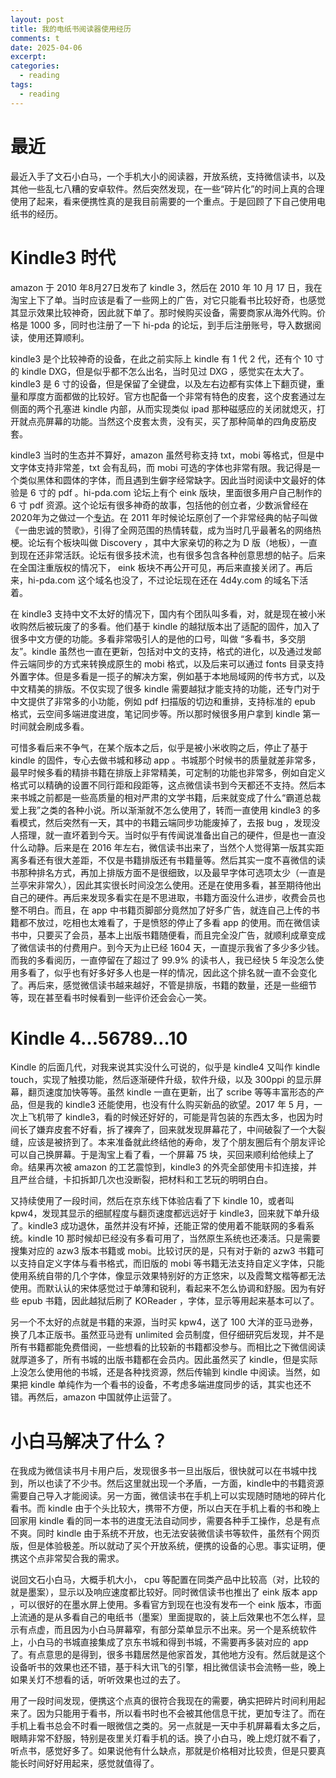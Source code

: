 ```yaml
---
layout: post
title: 我的电纸书阅读器使用经历
comments: t
date: 2025-04-06
excerpt:
categories:
  - reading
tags:
  - reading
---
```



# 最近

最近入手了文石小白马，一个手机大小的阅读器，开放系统，支持微信读书，以及其他一些乱七八糟的安卓软件。然后突然发现，在一些“碎片化”的时间上真的合理使用了起来，看来便携性真的是我目前需要的一个重点。于是回顾了下自己使用电纸书的经历。


# Kindle3 时代

amazon 于 2010 年8月27日发布了 kindle 3，然后在 2010 年 10 月 17 日，我在淘宝上下了单。当时应该是看了一些网上的广告，对它只能看书比较好奇，也感觉其显示效果比较神奇，因此就下单了。那时候购买设备，需要商家从海外代购。价格是 1000 多，同时也注册了一下 hi-pda 的论坛，到手后注册账号，导入数据阅读，使用还算顺利。

kindle3 是个比较神奇的设备，在此之前实际上 kindle 有 1 代 2 代，还有个 10 寸的 kindle DXG，但是似乎都不怎么出名，当时见过 DXG ，感觉实在太大了。kindle3 是 6 寸的设备，但是保留了全键盘，以及左右边都有实体上下翻页键，重量和厚度方面都做的比较好。官方也配备一个非常有特色的皮套，这个皮套通过左侧面的两个孔塞进 kindle 内部，从而实现类似 ipad 那种磁感应的关闭就熄灭，打开就点亮屏幕的功能。当然这个皮套太贵，没有买，买了那种简单的四角皮筋皮套。

kindle3 当时的生态并不算好，amazon 虽然号称支持 txt，mobi 等格式，但是中文字体支持非常差，txt 会有乱码，而 mobi 可选的字体也非常有限。我记得是一个类似黑体和圆体的字体，而且遇到生僻字经常缺字。因此当时阅读中文最好的体验是 6 寸的 pdf 。hi-pda.com 论坛上有个 eink 版块，里面很多用户自己制作的 6 寸 pdf 资源。这个论坛有很多神奇的故事，包括他的创立者，少数派曾经在2020年为之做过一个[专访](https://sspai.com/post/62082)。在 2011 年时候论坛原创了一个非常经典的帖子叫做《一曲忠诚的赞歌》，引得了全网范围的热情转载，成为当时几乎最著名的网络热梗。论坛有个板块叫做 Discovery ，其中大家亲切的称之为 D 版（地板），一直到现在还非常活跃。论坛有很多技术流，也有很多包含各种创意思想的帖子。后来在全国注重版权的情况下， eink 板块不再公开可见，再后来直接关闭了。再后来，hi-pda.com 这个域名也没了，不过论坛现在还在 4d4y.com 的域名下活着。

在 kindle3 支持中文不太好的情况下，国内有个团队叫多看，对，就是现在被小米收购然后被玩废了的多看。他们基于 kindle 的越狱版本出了适配的固件，加入了很多中文方便的功能。多看非常吸引人的是他的口号，叫做 “多看书，多交朋友”。kindle 虽然也一直在更新，包括对中文的支持，格式的进化，以及通过发邮件云端同步的方式来转换成原生的 mobi 格式，以及后来可以通过 fonts 目录支持外置字体。但是多看是一揽子的解决方案，例如基于本地局域网的传书方式，以及中文精美的排版。不仅实现了很多 kindle 需要越狱才能支持的功能，还专门对于中文提供了非常多的小功能，例如 pdf 扫描版的切边和重排，支持标准的 epub 格式，云空间多端进度进度，笔记同步等。所以那时候很多用户拿到 kindle 第一时间就会刷成多看。

可惜多看后来不争气，在某个版本之后，似乎是被小米收购之后，停止了基于 kindle 的固件，专心去做书城和移动 app 。书城那个时候书的质量就差非常多，最早时候多看的精排书籍在排版上非常精美，可定制的功能也非常多，例如自定义格式可以精确的设置不同行距和段距等，这点微信读书到今天都还不支持。然后本来书城之前都是一些高质量的相对严肃的文学书籍，后来就变成了什么“霸道总裁爱上我”之类的各种小说。所以渐渐就不怎么使用了，转而一直使用 kindle3 的多看模式，然后突然有一天，其中的书籍云端同步功能废掉了，去报 bug ，发现没人搭理，就一直坏着到今天。当时似乎有传闻说准备出自己的硬件，但是也一直没什么动静。后来是在 2016 年左右，微信读书出来了，当然个人觉得第一版其实距离多看还有很大差距，不仅是书籍排版还有书籍量等。然后其实一度不喜微信的读书那种排名方式，再加上排版方面不是很细致，以及最早字体可选项太少（一直是兰亭宋非常久），因此其实很长时间没怎么使用。还是在使用多看，甚至期待他出自己的硬件。再后来发现多看实在是不思进取，书籍方面没什么进步，收费会员也整不明白。而且，在 app 中书籍页脚部分竟然加了好多广告，就连自己上传的书籍都不放过，吃相也太难看了，于是愤怒的停止了多看 app 的使用。而在微信读书中，只要买了会员，基本上出版书籍随便看，而且完全没广告，就顺利成章变成了微信读书的付费用户。到今天为止已经 1604 天，一直提示我省了多少多少钱。而我的多看阅历，一直停留在了超过了 99.9% 的读书人，我已经快 5 年没怎么使用多看了，似乎也有好多好多人也是一样的情况，因此这个排名就一直不会变化了。再后来，感觉微信读书越来越好，不管是排版，书籍的数量，还是一些细节等，现在甚至看书时候看到一些评价还会会心一笑。


# Kindle 4&#x2026;56789&#x2026;10

Kindle 的后面几代，对我来说其实没什么可说的，似乎是 kindle4 又叫作 kindle touch，实现了触摸功能，然后逐渐硬件升级，软件升级，以及 300ppi 的显示屏幕，翻页速度加快等等。虽然 kindle 一直在更新，出了 scribe 等等丰富形态的产品，但是我的 kindle3 还能使用，也没有什么购买新品的欲望。2017 年 5 月，一次上飞机带了 kindle3，看的时候还好好的，可能是背包装的东西太多，也因为时间长了嫌弃皮套不好看，拆了裸奔了，回来就发现屏幕花了，中间破裂了一个大裂缝，应该是被挤到了。本来准备就此终结他的寿命，发了个朋友圈后有个朋友评论可以自己换屏幕。于是淘宝上看了看，一个屏幕 75 块，买回来顺利给他续上了命。结果再次被 amazon 的工艺震惊到，kindle3 的外壳全部使用卡扣连接，并且严丝合缝，卡扣拆卸几次也没断裂，把材料和工艺玩的明明白白。

又持续使用了一段时间，然后在京东线下体验店看了下 kindle 10，或者叫 kpw4，发现其显示的细腻程度与翻页速度都远远好于 kindle3，回来就下单升级了。kindle3 成功退休，虽然并没有坏掉，还能正常的使用着不能联网的多看系统。kindle 10 那时候却已经没有多看可用了，当然原生系统也还凑活。只是需要搜集对应的 azw3 版本书籍或 mobi。比较讨厌的是，只有对于新的 azw3 书籍可以支持自定义字体与看书格式，而旧版的 mobi 等书籍无法支持自定义字体，只能使用系统自带的几个字体，像显示效果特别好的方正悠宋，以及霞鹜文楷等都无法使用。而默认认的宋体感觉过于单薄和锐利，看起来不怎么协调和舒服。因为有好些 epub 书籍，因此越狱后刷了 KOReader ，字体，显示等用起来基本可以了。

另一个不太好的点就是书籍的来源，当时买 kpw4，送了 100 大洋的亚马逊券，换了几本正版书。虽然亚马逊有 unlimited 会员制度，但仔细研究后发现，并不是所有书籍都能免费借阅，一些想看的比较新的书籍都没参与。而相比之下微信阅读就厚道多了，所有书城的出版书籍都在会员内。因此虽然买了 kindle，但是实际上没怎么使用他的书城，还是各种找资源，然后传输到 kindle 中阅读。当然，如果把 kindle 单纯作为一个看书的设备，不考虑多端进度同步的话，其实也还不错。再然后，amazon 中国就停止运营了。


# 小白马解决了什么？

在我成为微信读书月卡用户后，发现很多书一旦出版后，很快就可以在书城中找到，所以也读了不少书。然后这里就出现一个矛盾，一方面，kindle中的书籍资源需要自己导入才能阅读。另一方面，微信读书在手机上可以实现随时随地的碎片化看书。而 kindle 由于个头比较大，携带不方便，所以白天在手机上看的书和晚上回家用 kindle 看的同一本书的进度无法自动同步，需要各种手工操作，总是有点不爽。同时 kindle 由于系统不开放，也无法安装微信读书等软件，虽然有个网页版，但是体验极差。所以就动了买个开放系统，便携的设备的心思。事实证明，便携这个点非常契合我的需求。

说回文石小白马，大概手机大小， cpu 等配置在同类产品中比较高（对，比较的就是墨案），显示以及响应速度都比较好。同时微信读书也推出了 eink 版本 app ，可以很好的在墨水屏上使用。多看官方到现在也没有发布一个 eink 版本，市面上流通的是从多看自己的电纸书（墨案）里面提取的，装上后效果也不怎么样，显示有点虚，而且因为小白马屏幕窄，有部分菜单显示不出来。另一个是系统软件上，小白马的书城直接集成了京东书城和得到书城，不需要再多装对应的 app 了。有点意思的是得到，很多书籍居然是他家首发，其他地方没有。然后就是这个设备听书的效果也还不错，基于科大讯飞的引擎，相比微信读书会流畅一些，晚上如果关灯不想看的话，听听效果也过的去了。

用了一段时间发现，便携这个点真的很符合我现在的需要，确实把碎片时间利用起来了。因为只能用于看书，所以看书时也不会被其他信息干扰，更加专注了。而在手机上看书总会不时看一眼微信之类的。另一点就是一天中手机屏幕看太多之后，眼睛非常不舒服，特别是夜里关灯看手机的话。换了小白马，晚上熄灯就不看了，听点书，感觉好多了。如果说他有什么缺点，那就是价格相对比较贵，但是只要真能长时间好好用起来，感觉就值得了。
